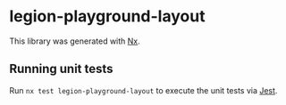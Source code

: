 # legion-playground-layout

This library was generated with [Nx](https://nx.dev).

## Running unit tests

Run `nx test legion-playground-layout` to execute the unit tests via [Jest](https://jestjs.io).
